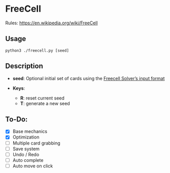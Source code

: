 # FreeCell
Rules: https://en.wikipedia.org/wiki/FreeCell

## Usage
```console
python3 ./freecell.py [seed]
```

## Description
- **seed**: Optional initial set of cards using the [Freecell Solver’s input format](http://fc-solve.shlomifish.org/docs/distro/README.html)

- **Keys**:
    - **R**: reset current seed
    - **T**: generate a new seed

## To-Do:
- [x] Base mechanics
- [x] Optimization
- [ ] Multiple card grabbing
- [ ] Save system
- [ ] Undo / Redo
- [ ] Auto complete
- [ ] Auto move on click
